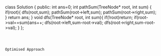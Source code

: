 class Solution {
public:
int ans=0;
int pathSum(TreeNode* root, int sum) {
if(root){
dfs(root,sum);
pathSum(root->left,sum);
pathSum(root->right,sum);
}
return ans;
}
void dfs(TreeNode* root, int sum){
if(!root)return;
if(root->val==sum)ans++;
dfs(root->left,sum-root->val);
dfs(root->right,sum-root->val);
}
};
```
​
​
​
Optimised Approach
​
​
​